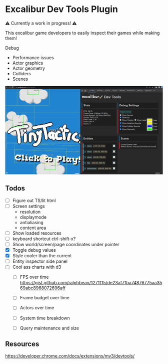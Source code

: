 # Excalibur Dev Tools Plugin

⚠️ Currently a work in progress! ⚠️

This excalibur game developers to easily inspect their games while making them!

Debug
* Performance issues
* Actor graphics
* Actor geometry
* Colliders
* Scenes

![Example Extension Running](./extension.gif)


## Todos

* [ ] Figure out TS/lit html
* [ ] Screen settings
  * resolution
  * displaymode
  * antialiasing
  * content area
* [ ] Show loaded resources
* [ ] keyboard shortcut ctrl-shift-x?
* [ ] Show world/screen/page coordinates under pointer
* [x] Toggle debug values
* [x] Style cooler than the current
* [ ] Entity inspector side panel
* [ ] Cool ass charts with d3
  - [ ] FPS over time https://gist.github.com/ralphbean/1271115/de23af71ba74876775aa3569abc8968072696aff
  - [ ] Frame budget over time
  - [ ] Actors over time
  - [ ] System time breakdown
  - [ ] Query maintenance and size


## Resources 
https://developer.chrome.com/docs/extensions/mv3/devtools/